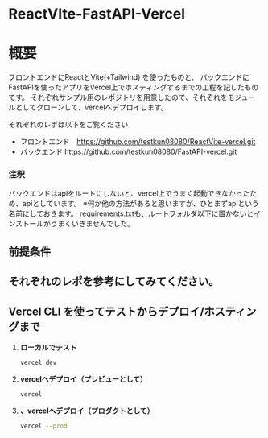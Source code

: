 # ReactVIte-FastAPI-Vercel

# 概要
フロントエンドにReactとVite(+Tailwind) を使ったものと、
バックエンドにFastAPIを使ったアプリをVercel上でホスティングするまでの工程を記したものです。
それぞれサンプル用のレポジトリを用意したので、それぞれをモジュールとしてクローンして、vercelへデプロイします。

それぞれのレポは以下をご覧ください
- フロントエンド　https://github.com/testkun08080/ReactVite-vercel.git
- バックエンド https://github.com/testkun08080/FastAPI-vercel.git

### 注釈
バックエンドはapiをルートにしないと、vercel上でうまく起動できなかったため、apiとしています。
※何か他の方法があると思いますが、ひとまずapiという名前にしておきます。
requirements.txtも、ルートフォルダ以下に置かないとインストールがうまくいきませんでした。


## 前提条件
それぞれのレポを参考にしてみてください。
---

## Vercel CLI を使ってテストからデプロイ/ホスティングまで

1. **ローカルでテスト**
    ```bash
    vercel dev
   ```

2. **vercelへデプロイ（プレビューとして）**
    ```bash
    vercel
   ```

3. **、vercelへデプロイ（プロダクトとして）**
    ```bash
    vercel --prod
   ```